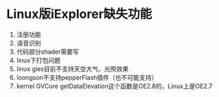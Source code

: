 # Linux版iExplorer缺失功能

1. 注册功能
2. 语音识别
3. 代码部分shader需要写
4. linux下打包问题
5. linux gles目前不支持天空大气、光照效果
6. loongson不支持pepperFlash插件（也不可能支持）
7. kernel GVCore getDataElevation这个函数是OE2.8的，Linux上是OE2.7